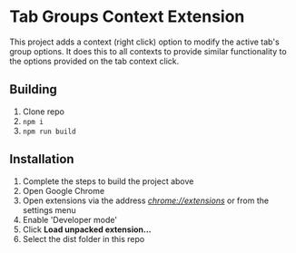 # Tab Groups Context Extension

This project adds a context (right click) option to modify the active tab's group options. It does this to all contexts to provide similar functionality to the options provided on the tab context click. 

## Building

1. Clone repo
1. `npm i`
1. `npm run build` 

## Installation

1. Complete the steps to build the project above
1. Open Google Chrome
1. Open extensions via the address [_chrome://extensions_](chrome://extensions) or from the settings menu
1. Enable 'Developer mode'
1. Click **Load unpacked extension...** 
1. Select the dist folder in this repo
